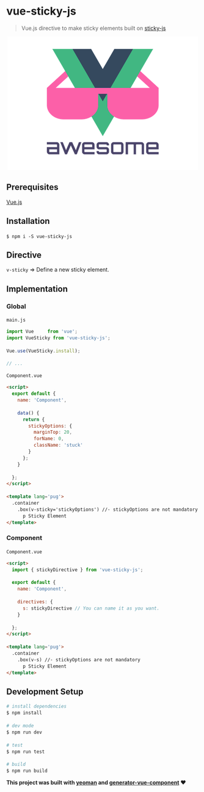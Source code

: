 # vue-sticky-js

> Vue.js directive to make sticky elements built on [sticky-js](https://github.com/rgalus/sticky-js)

<p align="center">
  <img src="img/vue.png" alt="vue" title="vue"/>
</p>

## Prerequisites
[Vue.js](https://github.com/vuejs/vue)

## Installation
`$ npm i -S vue-sticky-js`

## Directive
`v-sticky` => Define a new sticky element.

## Implementation

### Global
  `main.js`
  ```javascript
  import Vue     from 'vue';
  import VueSticky from 'vue-sticky-js';

  Vue.use(VueSticky.install);

  // ...
  ```

  `Component.vue`
  ```html
  <script>
    export default {
      name: 'Component',

      data() {
        return {
          stickyOptions: {
            marginTop: 20,
            forName: 0,
            className: 'stuck'
          }
        };
      }

    };
  </script>

  <template lang='pug'>
    .container
      .box(v-sticky='stickyOptions') //- stickyOptions are not mandatory
        p Sticky Element
  </template>

  ```

### Component

  `Component.vue`
  ```html
  <script>
    import { stickyDirective } from 'vue-sticky-js';

    export default {
      name: 'Component',

      directives: {
        s: stickyDirective // You can name it as you want.
      }

    };
  </script>

  <template lang='pug'>
    .container
      .box(v-s) //- stickyOptions are not mandatory
        p Sticky Element
  </template>
  ```

## Development Setup
```bash
# install dependencies
$ npm install

# dev mode
$ npm run dev

# test
$ npm run test

# build
$ npm run build
```

**This project was built with [yeoman](http://yeoman.io/) and [generator-vue-component](https://github.com/ianaya89/generator-vue-component) :heart:**
